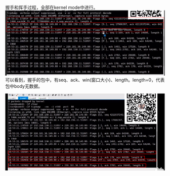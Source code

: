 
握手和挥手过程，全部在kernel mode中进行。
![三次握手](source/tcp3connect.png)
可以看到，握手的包中，有seq、ack、win(窗口大小)、length。length=0，代表包中body无数据。

![四次挥手](source/tcp4close.png)



